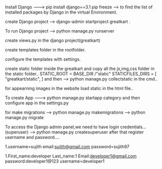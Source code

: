 Install Django ---> pip install django==3.1
pip freeze --> to find the list of installed packages by Django in the virtual Environment.

create Django project --> django-admin startproject greatkart .

To run Django project --> python manage.py runserver 

create views.py in the django project(greatkart)

create templates folder in the rootfolder.

configure the templates with settings.

create static folder inside the greatkart and copy all the js,img,css folder in the static folder..
STATIC_ROOT = BASE_DIR /"static"
STATICFILES_DIRS = [
    "greatkart/static",
]
and then --> python manage.py collectstatic   in the cmd..

for appearning images in the website load static in the html file..

To create App ---> python manage.py startapp category and then configure app in the settings.py

for make migrations --> python manage.py makemigrations
                    --> python manage.py migrate

To access the Django admin panel,we need to have login credentials...(superuser)
--> python manage.py createsuperuser
after that register username and password....

1.username=sujith
email:sujith@gmail.com
password=sujith97

1.First_name:developer
  Last_name:1
  Email:developer1@gmail.com
  password:developer1@123
  username=developer1